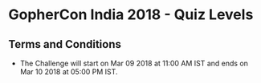 # GopherCon India 2018 - Quiz Levels

## Terms and Conditions

- The Challenge will start on Mar 09 2018 at 11:00 AM IST and 
  ends on Mar 10 2018 at 05:00 PM IST. 
